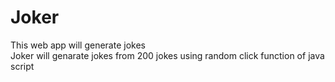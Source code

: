 # Joker
This web app will generate jokes 
<br>
Joker will genarate jokes from 200 jokes using random click function of java script
